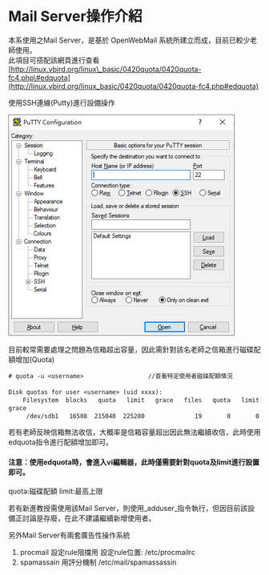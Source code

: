 # Mail Server操作介紹

本系使用之Mail Server，是基於 OpenWebMail 系統所建立而成，目前已較少老師使用。  
此項目可搭配該網頁進行查看[http://linux.vbird.org/linux\_basic/0420quota/0420quota-fc4.php\#edquota](http://linux.vbird.org/linux_basic/0420quota/0420quota-fc4.php#edquota)  
  
使用SSH連線\(Putty\)進行設備操作

![](../.gitbook/assets/putty.png)

目前較常需要處理之問題為信箱超出容量，因此需針對該名老師之信箱進行磁碟配額增加\(Quota\)

```text
# quota -u <username>                  //查看特定使用者磁碟配額情況

Disk quotas for user <username> (uid xxxx):
    Filesystem  blocks   quota   limit   grace   files   quota   limit   grace
     /dev/sdb1   16508  215040  225280              19       0       0
```

若有老師反映信箱無法收信，大概率是信箱容量超出因此無法繼續收信，此時使用edquota指令進行配額增加即可。

#### 注意：使用edquota時，會進入vi編輯器，此時僅需要針對quota及limit進行設置即可。

quota:磁碟配額 limit:最高上限

若有新進教授需使用該Mail Server，則使用_adduser_指令執行，但因目前該設備正討論是存廢，在此不建議繼續新增使用者。

另外Mail Server有兩套廣告性操作系統

1. procmail  設定rule阻擋用 設定rule位置: /etc/procmailrc
2. spamassain 用評分機制 /etc/mail/spamassassin

